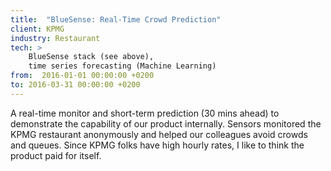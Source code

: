 ```yaml
---
title:  "BlueSense: Real-Time Crowd Prediction"
client: KPMG
industry: Restaurant
tech: >
    BlueSense stack (see above),
    time series forecasting (Machine Learning) 
from:  2016-01-01 00:00:00 +0200
to: 2016-03-31 00:00:00 +0200
---
```

A real-time monitor and short-term prediction (30 mins ahead) to demonstrate the capability of our product internally. Sensors monitored the KPMG restaurant anonymously and helped our colleagues avoid crowds and queues. Since KPMG folks have high hourly rates, I like to think the product paid for itself.

